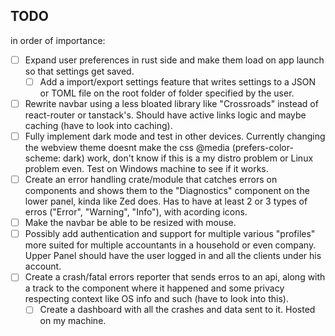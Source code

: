 ## TODO

in order of importance:

- [ ] Expand user preferences in rust side and make them load on app launch so that settings get saved.
  - [ ] Add a import/export settings feature that writes settings to a JSON or TOML file on the root folder of folder specified by the user.
- [ ] Rewrite navbar using a less bloated library like "Crossroads" instead of react-router or tanstack's. Should have active links logic and maybe caching (have to look into caching).
- [ ] Fully implement dark mode and test in other devices. Currently changing the webview theme doesnt make the css @media (prefers-color-scheme: dark) work, don't know if this is a my distro problem or Linux problem even. Test on Windows machine to see if it works.
- [ ] Create an error handling crate/module that catches errors on components and shows them to the "Diagnostics" component on the lower panel, kinda like Zed does. Has to have at least 2 or 3 types of erros ("Error", "Warning", "Info"), with acording icons.
- [ ] Make the navbar be able to be resized with mouse.
- [ ] Possibly add authentication and support for multiple various "profiles" more suited for multiple accountants in a household or even company. Upper Panel should have the user logged in and all the clients under his account.
- [ ] Create a crash/fatal errors reporter that sends erros to an api, along with a track to the component where it happened and some privacy respecting context like OS info and such (have to look into this).
  - [ ] Create a dashboard with all the crashes and data sent to it. Hosted on my machine.
